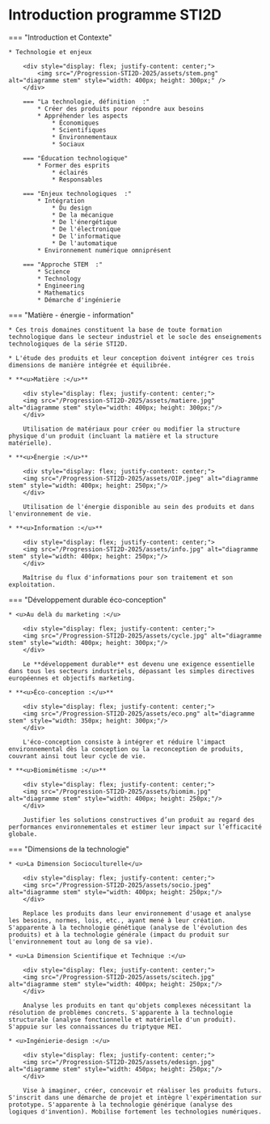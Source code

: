 # Introduction programme STI2D

=== "Introduction et Contexte"

    * Technologie et enjeux

        <div style="display: flex; justify-content: center;">
            <img src="/Progression-STI2D-2025/assets/stem.png" alt="diagramme stem" style="width: 400px; height: 300px;" />
        </div>

        === "La technologie, définition  :"
            * Créer des produits pour répondre aux besoins
            * Appréhender les aspects
                * Économiques
                * Scientifiques
                * Environnementaux
                * Sociaux    

        === "Éducation technologique"
            * Former des esprits 
                * éclairés
                * Responsables
            
        === "Enjeux technologiques  :"
            * Intégration 
                * Du design 
                * De la mécanique
                * De l'énergétique
                * De l'électronique
                * De l'informatique
                * De l'automatique
            * Environnement numérique omniprésent

        === "Approche STEM  :"
            * Science
            * Technology
            * Engineering
            * Mathematics
            * Démarche d'ingénierie


=== "Matière - énergie - information"

    * Ces trois domaines constituent la base de toute formation technologique dans le secteur industriel et le socle des enseignements technologiques de la série STI2D.

    * L'étude des produits et leur conception doivent intégrer ces trois dimensions de manière intégrée et équilibrée.

    * **<u>Matière :</u>**  

        <div style="display: flex; justify-content: center;">
        <img src="/Progression-STI2D-2025/assets/matiere.jpg" alt="diagramme stem" style="width: 400px; height: 300px;"/>
        </div>

        Utilisation de matériaux pour créer ou modifier la structure physique d'un produit (incluant la matière et la structure matérielle).

    * **<u>Énergie :</u>**   

        <div style="display: flex; justify-content: center;">
        <img src="/Progression-STI2D-2025/assets/OIP.jpeg" alt="diagramme stem" style="width: 400px; height: 250px;"/>
        </div>

        Utilisation de l'énergie disponible au sein des produits et dans l'environnement de vie.

    * **<u>Information :</u>**   

        <div style="display: flex; justify-content: center;">
        <img src="/Progression-STI2D-2025/assets/info.jpg" alt="diagramme stem" style="width: 400px; height: 250px;"/>
        </div>

        Maîtrise du flux d'informations pour son traitement et son exploitation.

=== "Développement durable éco-conception"

    * <u>Au delà du marketing :</u>  

        <div style="display: flex; justify-content: center;">
        <img src="/Progression-STI2D-2025/assets/cycle.jpg" alt="diagramme stem" style="width: 400px; height: 300px;"/>
        </div>

        Le **développement durable** est devenu une exigence essentielle dans tous les secteurs industriels, dépassant les simples directives européennes et objectifs marketing.

    * **<u>Éco-conception :</u>**   

        <div style="display: flex; justify-content: center;">
        <img src="/Progression-STI2D-2025/assets/eco.png" alt="diagramme stem" style="width: 350px; height: 300px;"/>
        </div>

        L'éco-conception consiste à intégrer et réduire l'impact environnemental dès la conception ou la reconception de produits, couvrant ainsi tout leur cycle de vie.

    * **<u>Biomimétisme :</u>**   

        <div style="display: flex; justify-content: center;">
        <img src="/Progression-STI2D-2025/assets/biomim.jpg" alt="diagramme stem" style="width: 400px; height: 250px;"/>
        </div>

        Justifier les solutions constructives d’un produit au regard des performances environnementales et estimer leur impact sur l’efficacité globale.

=== "Dimensions de la technologie"

    * <u>La Dimension Socioculturelle</u> 

        <div style="display: flex; justify-content: center;">
        <img src="/Progression-STI2D-2025/assets/socio.jpeg" alt="diagramme stem" style="width: 400px; height: 250px;"/>
        </div>

        Replace les produits dans leur environnement d'usage et analyse les besoins, normes, lois, etc., ayant mené à leur création. S'apparente à la technologie génétique (analyse de l'évolution des produits) et à la technologie générale (impact du produit sur l'environnement tout au long de sa vie).  

    * <u>La Dimension Scientifique et Technique :</u>

        <div style="display: flex; justify-content: center;">
        <img src="/Progression-STI2D-2025/assets/scitech.jpg" alt="diagramme stem" style="width: 400px; height: 250px;"/>
        </div>

        Analyse les produits en tant qu'objets complexes nécessitant la résolution de problèmes concrets. S'apparente à la technologie structurale (analyse fonctionnelle et matérielle d'un produit). S'appuie sur les connaissances du triptyque MEI.  

    * <u>Ingénierie-design :</u>

        <div style="display: flex; justify-content: center;">
        <img src="/Progression-STI2D-2025/assets/edesign.jpg" alt="diagramme stem" style="width: 450px; height: 250px;"/>
        </div>

        Vise à imaginer, créer, concevoir et réaliser les produits futurs. S'inscrit dans une démarche de projet et intègre l'expérimentation sur prototype. S'apparente à la technologie générique (analyse des logiques d'invention). Mobilise fortement les technologies numériques.